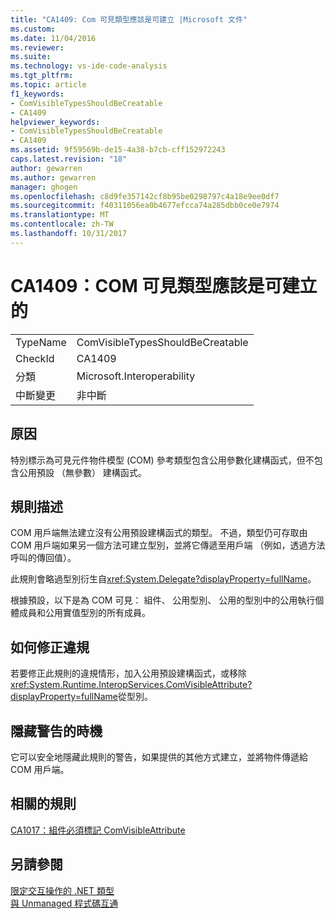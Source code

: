 ```yaml
---
title: "CA1409: Com 可見類型應該是可建立 |Microsoft 文件"
ms.custom: 
ms.date: 11/04/2016
ms.reviewer: 
ms.suite: 
ms.technology: vs-ide-code-analysis
ms.tgt_pltfrm: 
ms.topic: article
f1_keywords:
- ComVisibleTypesShouldBeCreatable
- CA1409
helpviewer_keywords:
- ComVisibleTypesShouldBeCreatable
- CA1409
ms.assetid: 9f59569b-de15-4a38-b7cb-cff152972243
caps.latest.revision: "18"
author: gewarren
ms.author: gewarren
manager: ghogen
ms.openlocfilehash: c8d9fe357142cf8b95be0298797c4a18e9ee0df7
ms.sourcegitcommit: f40311056ea0b4677efcca74a285dbb0ce0e7974
ms.translationtype: MT
ms.contentlocale: zh-TW
ms.lasthandoff: 10/31/2017
---
```

# <a name="ca1409-com-visible-types-should-be-creatable"></a>CA1409：COM 可見類型應該是可建立的
|||  
|-|-|  
|TypeName|ComVisibleTypesShouldBeCreatable|  
|CheckId|CA1409|  
|分類|Microsoft.Interoperability|  
|中斷變更|非中斷|  
  
## <a name="cause"></a>原因  
 特別標示為可見元件物件模型 (COM) 參考類型包含公用參數化建構函式，但不包含公用預設 （無參數） 建構函式。  
  
## <a name="rule-description"></a>規則描述  
 COM 用戶端無法建立沒有公用預設建構函式的類型。 不過，類型仍可存取由 COM 用戶端如果另一個方法可建立型別，並將它傳遞至用戶端 （例如，透過方法呼叫的傳回值）。  
  
 此規則會略過型別衍生自<xref:System.Delegate?displayProperty=fullName>。  
  
 根據預設，以下是為 COM 可見： 組件、 公用型別、 公用的型別中的公用執行個體成員和公用實值型別的所有成員。  
  
## <a name="how-to-fix-violations"></a>如何修正違規  
 若要修正此規則的違規情形，加入公用預設建構函式，或移除<xref:System.Runtime.InteropServices.ComVisibleAttribute?displayProperty=fullName>從型別。  
  
## <a name="when-to-suppress-warnings"></a>隱藏警告的時機  
 它可以安全地隱藏此規則的警告，如果提供的其他方式建立，並將物件傳遞給 COM 用戶端。  
  
## <a name="related-rules"></a>相關的規則  
 [CA1017：組件必須標記 ComVisibleAttribute](../code-quality/ca1017-mark-assemblies-with-comvisibleattribute.md)  
  
## <a name="see-also"></a>另請參閱  
 [限定交互操作的 .NET 類型](/dotnet/framework/interop/qualifying-net-types-for-interoperation)   
 [與 Unmanaged 程式碼互通](/dotnet/framework/interop/index)